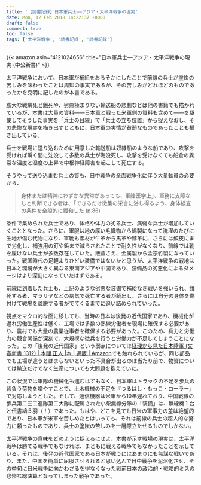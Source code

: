 ```yaml
---
title: '【読書記録】日本軍兵士――アジア・太平洋戦争の現実'
date: Mon, 12 Feb 2018 14:22:37 +0000
draft: false
comment: true
toc: false
tags: ['太平洋戦争', '読書記録', '読書記録']
---
```


{{< amazon asin="4121024656" title="日本軍兵士―アジア・太平洋戦争の現実 (中公新書)" >}}

太平洋戦争において、日本軍が補給をおろそかにしたことで前線の兵士が塗炭の苦しみを味わったことは周知の事実であるが、その苦しみがどれほどのものであったかを克明に記したのが本書である。

膨大な戦病死と餓死や、劣悪極まりない輸送船の悲劇などは他の書籍でも描かれているが、本書は大量の資料――日本軍と戦った米軍側の資料も含めて――を駆使してそうした事実を「兵士の目線」で「兵士の立ち位置」から捉えなおし、その悲惨な現実を描き出すとともに、日本軍の実情が貧弱なものであったことも描き出している。

兵士を戦場に送り込むために用意した輸送船は奴隷船のような船であり、攻撃を受ければ瞬く間に沈没して多数の兵士が海没死し、攻撃を受けなくても船倉の異常な温度と湿度の上昇で中枢神経障害を起こして死亡する。

そうやって送り込まむ兵士の質も、日中戦争の全面戦争化に伴う大量動員の必要から、

> 身体または精神にわずかな異常があっても、軍陣医学上」、軍務に支障なしと判断できる者は、「できるだけ徴集の栄誉に浴し得るよう、身体検査の条件を全般的に緩和した (p.86)

条件で集められた兵士であり、体格や体力の劣る兵士、病弱な兵士が増加していくこととなった。さらに、軍服は地の厚い毛織物から綿製になって洗濯のたびに生地が傷む代物になり、軍靴も素材が牛革から馬革や豚革に、さらには鮫皮にまで劣化し、補強用の釘や鋲まで減らされたことで耐久性がなくなり、前線では靴を履けない兵士が多数存在していた。飯盒さえ、金属製から孟宗竹製になっていった。戦国時代の足軽よりひどい装備ではないかと思うが、太平洋戦争の戦地は日本と環境が大きく異なる東南アジアや中国であり、装備品の劣悪化によるダメージはより深刻になっていたはずである。

前線に到着した兵士も、上記のような劣悪な装備で補給なき戦いを強いられ、餓死する者、マラリヤなどの病気で死亡する者が続出し、さらには自分の身体を傷付けて戦場を離脱する者がでてくるまでに追い詰められていった。

視点をマクロ的な面に移しても、当時の日本は後発の近代国家であり、機械化が遅れ労働生産性は低く、工場では多数の熟練労働者を現場に確保する必要があり、農村でも大量の農業従事者を確保する必要があった。このため、兵力と労働力の競合関係が深刻で、大規模な徴兵を行うと労働力が不足してしまうことになった。この「後発の近代国家」という弱点については[経理から見た日本陸軍 (文春新書 1312) | 本間 正人 |本 | 通販 | Amazon](https://www.amazon.co.jp/%E7%B5%8C%E7%90%86%E3%81%8B%E3%82%89%E8%A6%8B%E3%81%9F%E6%97%A5%E6%9C%AC%E9%99%B8%E8%BB%8D-%E6%96%87%E6%98%A5%E6%96%B0%E6%9B%B8-1312-%E6%9C%AC%E9%96%93-%E6%AD%A3%E4%BA%BA/dp/416661312X/ref=sr_1_1?__mk_ja_JP=%E3%82%AB%E3%82%BF%E3%82%AB%E3%83%8A&crid=2AF0WU4QDJKQ7&keywords=%E7%B5%8C%E7%90%86%E3%81%8B%E3%82%89%E8%A6%8B%E3%81%9F%E6%97%A5%E6%9C%AC%E9%99%B8%E8%BB%8D&qid=1638974288&sprefix=%E3%81%91%E3%81%84%E3%82%8A%E3%81%8B%E3%82%89%2Caps%2C-1&sr=8-1)でも触れられているが、同じ部品でも工場が違うとはまらないといった不具合が出るのは当たり前で、物資については輸送だけでなく生産についても大問題を抱えていた。

この状況では軍隊の機械化も進むはずもなく、日本軍はトラックの不足を歩兵の背負う荷物を増やすことで、土木機械の不足を『つるはし・もっこ・ローラー』で対応しようとした。そして、通信機器は米軍から10年遅れており、中国戦線の歩兵第二三二連隊第二大隊に配属された小柴無線分隊の「装備」は、無線機１台と伝書鳩５羽（！）であった。もはや、どこを見ても日米の軍事力の差は絶望的であり、日本軍が米軍を苦しめたとはいっても、それは前線の兵士の超人的な努力に頼ったものであり、兵士の塗炭の苦しみを一層際立たせるものでしかない。

太平洋戦争の意味をどのように捉えるにせよ、本書が示す戦場の現実は、太平洋戦争は勝てる戦争でもなければ、まともに戦える戦争でもなかったことを示している。それは、後発の近代国家である日本が戦うにはあまりにも無謀な戦いであり、また、中国を簡単に屈服させられると思い込んで日中戦争を泥沼化させ、その挙句に日米戦争に向かわざるを得なくなった戦前日本の政治的・戦略的ミスの悲惨な総決算となってしまった戦争であった。
